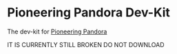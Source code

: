 # Pioneering Pandora Dev-Kit
The dev-kit for [Pioneering Pandora](http://pandora.pravega.org/)

IT IS CURRENTLY STILL BROKEN
DO NOT DOWNLOAD
